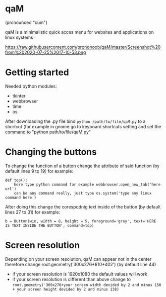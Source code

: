 # qaM
(pronounced "cum")

qaM is a minimalistic quick acces menu for websites and applications on linux systems

https://raw.githubusercontent.com/prononoob/qaM/master/Screenshot%20from%202020-07-25%2017-10-53.png

# Getting started
Needed python modules:
+ tkinter
+ webbrowser
+ time
+ os

After downloading the .py file bind ```python /path/to/file/qaM.py``` to a shortcut (for example in gnome go to keyboard shortcuts setting and set the command to "python path/to/file/qaM.py"

# Changing the buttons
To change the function of a button change the attribute of said function (by default lines 9 to 19)
for example:
```
def top():
    here type python command for example webbrowser.open_new_tab('here url')
    can be any command really, just type os.system('type any linux command here')
```
After doing this change the corespodnig text inside of the button (by default lines 27 to 31) for example:
```
b = Button(win, width = 8, height = 5, foreground='grey', text='HERE IS TEXT INSIDE THE BUTTON', command=top)
```

# Screen resolution
Depending on your screen resolution, qaM can appear not in  the center therefore change root.geometry('300x276+810+402') (by default line 44)
+ if your screen resolution is 1920x1080 the default values will work
+ if your screen resolution is different than above change to ```root.geometry('300x276+your screen width devided by 2 and minus 150 + your screen height devided by 2 and minus 138)```
